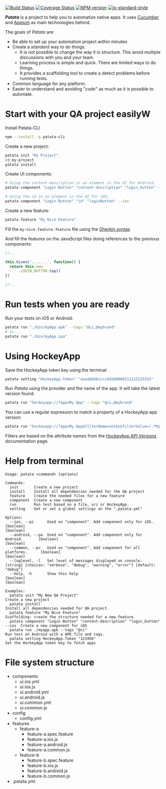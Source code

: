 [![Build Status][travis-image]][travis-url]
[![Coverage Status][coveralls-image]][coveralls-url]
[![NPM version][npm-image]][npm-url]
[![js-standard-style][standard-image]][standard-url]

***Patata*** is a project to help you to automatize native apps. It uses [Cucumber](https://cucumber.io/) and [Appium](http://appium.io/) as main technologies behind.

The goals of *Patata* are:

- Be able to set up your automation project within minutes
- Create a *standard* way to do things.
   - It is not possible to change the way it is structure. This avoid multiple discussions with you and your team.
   - Learning process is simple and quick. There are limited ways to do things.
   - It provides a scaffolding tool to create a detect problems before running tests.
- Common language for any platform.
- Easier to understand and avoiding "*code*" as much as it is possible to automate.

# Start with your QA project easilyW

Install Patata-CLI

```bash
npm --install -g patata-cli
```

Create a new project:
```bash
patata init "My Project"
cd my-project
patata install
```

Create UI components:
```bash
# Using the content-description in an element in the UI for Android:
patata component "Login Button" "content-description" "login_button" --android

# Using the id in an element in the UI for iOS:
patata component "Login Button" "id" "loginButton" --ios
```

Create a new feature:

```bash
patata feature "My Nice Feature"
```

Fill the ```my-nice-feature.feature``` file using the [Gherkin syntax](https://github.com/cucumber/cucumber/wiki/Gherkin)

And fill the features on the JavaScript files doing references to the previous components:

```javascript
//...

this.Given('.......', function() {
  return this.emu
      .LOGIN_BUTTON.tap()
})

//...
```

# Run tests when you are ready

Run your tests on iOS or Android:

```bash
patata run "./bin/myApp.apk" --tags "@ci,@mybrand"
# or...
patata run "./bin/myApp.ipa"
```

# Using HockeyApp

Save the HockeyApp token key using the terminal:

```bash
patata setting "HockeyApp.Token" "aaaabbbbccccdddd0000111122223333"
```

Run *Patata* using the provider and the name of the app. It will take the latest version found:

```bash
patata run "hockeyapp://?app=My App" --tags "@ci,@mybrand"
```

You can use a regular expression to match a property of a HockeyApp app version:

```bash
patata run "hockeyapp://?app=My App&filterName=notes&filterValue=/.*My Note.*/gi"
```

Filters are based on the attribute names from the [HockeyApp API Versions](https://support.hockeyapp.net/kb/api/api-versions) documentation page.

# Help from terminal

```
Usage: patata <command> [options]

Commands:
  init       Create a new project
  install    Install all dependencies needed for the QA project
  feature    Create the needed files for a new feature
  component  Create a new component
  run        Run test based on a file, uri or HockeyApp.
  setting    Get or set a global settings on the ".patata.yml"

Options:
  --ios, --pi      Used on "component". Add component only for iOS.           [boolean]                                                                                                        [boolean]
  --android, --pa  Used on "component". Add component only for Android.       [boolean]                                                                                                           [boolean]
  --common, --pc   Used on "component". Add component for all platforms.      [boolean]                                                                                                           [boolean]
  --loglevel, -l   Set level of messages displayed on console.                [string] [choices: "verbose", "debug", "warning", "error"] [default: "debug"]
  --help, -h       Show this help                                             [boolean]                                                                                                               [boolean]

Examples:
  patata init "My New QA Project"                                             Create a new project
  patata install                                                              Install all dependencies needed for QA project.
  patata feature "My Nice Feature"                                            Scaffolding: create the structure needed for a new feature
  patata component "Login Button" "content-description" "login_button" --ios  Create a new component for iOS
  patata run ./myapp.apk --tags "@ci"                                         Run test on Android with a APK file and tags.
  patata setting HockeyApp.Token "123456"                                     Set the HockeyApp token key to fetch apps

```

# File system structure

+ components
  + ui.ios.yml
  + ui.ios.js
  + ui.android.yml
  + ui.android.js
  + ui.common.yml
  + ui.common.js
+ config
  + config.yml
+ features
  + feature-a
    + feature-a.spec.feature
    + feature-a.ios.js
    + feature-a.android.js
    + feature-a.common.js
  + feature-b
    + feature-b.spec.feature
    + feature-b.ios.js
    + feature-b.android.js
    + feature-b.common.js
+ .patata.yml

[travis-url]: https://travis-ci.org/eridem/patata-cli
[travis-image]: https://img.shields.io/travis/eridem/patata-cli/master.svg
[standard-url]: http://standardjs.com/
[standard-image]: https://img.shields.io/badge/code%20style-standard-brightgreen.svg
[npm-url]: https://www.npmjs.com/package/patata-cli
[npm-image]: https://img.shields.io/npm/v/patata-cli.svg
[coveralls-url]: https://coveralls.io/github/eridem/patata-cli
[coveralls-image]: https://img.shields.io/coveralls/eridem/patata-cli.svg